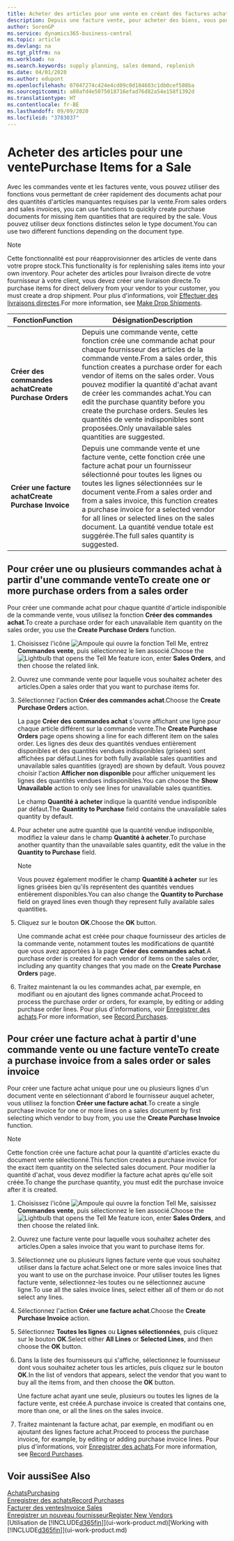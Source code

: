 ```yaml
---
title: Acheter des articles pour une vente en créant des factures achat | Microsoft Docs
description: Depuis une facture vente, pour acheter des biens, vous pouvez créer une facture achat pour un fournisseur.
author: SorenGP
ms.service: dynamics365-business-central
ms.topic: article
ms.devlang: na
ms.tgt_pltfrm: na
ms.workload: na
ms.search.keywords: supply planning, sales demand, replenish
ms.date: 04/01/2020
ms.author: edupont
ms.openlocfilehash: 07047274c424e4cd09c0d184603c1db0cef588ba
ms.sourcegitcommit: a80afd4e5075018716efad76d82a54e158f1392d
ms.translationtype: HT
ms.contentlocale: fr-BE
ms.lasthandoff: 09/09/2020
ms.locfileid: "3783037"
---
```

# <a name="purchase-items-for-a-sale"></a><span data-ttu-id="1621c-103">Acheter des articles pour une vente</span><span class="sxs-lookup"><span data-stu-id="1621c-103">Purchase Items for a Sale</span></span>
<span data-ttu-id="1621c-104">Avec les commandes vente et les factures vente, vous pouvez utiliser des fonctions vous permettant de créer rapidement des documents achat pour des quantités d'articles manquantes requises par la vente.</span><span class="sxs-lookup"><span data-stu-id="1621c-104">From sales orders and sales invoices, you can use functions to quickly create purchase documents for missing item quantities that are required by the sale.</span></span> <span data-ttu-id="1621c-105">Vous pouvez utiliser deux fonctions distinctes selon le type document.</span><span class="sxs-lookup"><span data-stu-id="1621c-105">You can use two different functions depending on the document type.</span></span>

> [!Note]
> <span data-ttu-id="1621c-106">Cette fonctionnalité est pour réapprovisionner des articles de vente dans votre propre stock.</span><span class="sxs-lookup"><span data-stu-id="1621c-106">This functionality is for replenishing sales items into your own inventory.</span></span> <span data-ttu-id="1621c-107">Pour acheter des articles pour livraison directe de votre fournisseur à votre client, vous devez créer une livraison directe.</span><span class="sxs-lookup"><span data-stu-id="1621c-107">To purchase items for direct delivery from your vendor to your customer, you must create a drop shipment.</span></span> <span data-ttu-id="1621c-108">Pour plus d'informations, voir [Effectuer des livraisons directes](sales-how-drop-shipment.md).</span><span class="sxs-lookup"><span data-stu-id="1621c-108">For more information, see [Make Drop Shipments](sales-how-drop-shipment.md).</span></span>   

|<span data-ttu-id="1621c-109">Fonction</span><span class="sxs-lookup"><span data-stu-id="1621c-109">Function</span></span>|<span data-ttu-id="1621c-110">Désignation</span><span class="sxs-lookup"><span data-stu-id="1621c-110">Description</span></span>|
|--------|-----------|
|<span data-ttu-id="1621c-111">**Créer des commandes achat**</span><span class="sxs-lookup"><span data-stu-id="1621c-111">**Create Purchase Orders**</span></span>|<span data-ttu-id="1621c-112">Depuis une commande vente, cette fonction crée une commande achat pour chaque fournisseur des articles de la commande vente.</span><span class="sxs-lookup"><span data-stu-id="1621c-112">From a sales order, this function creates a purchase order for each vendor of items on the sales order.</span></span> <span data-ttu-id="1621c-113">Vous pouvez modifier la quantité d'achat avant de créer les commandes achat.</span><span class="sxs-lookup"><span data-stu-id="1621c-113">You can edit the purchase quantity before you create the purchase orders.</span></span> <span data-ttu-id="1621c-114">Seules les quantités de vente indisponibles sont proposées.</span><span class="sxs-lookup"><span data-stu-id="1621c-114">Only unavailable sales quantities are suggested.</span></span>
|<span data-ttu-id="1621c-115">**Créer une facture achat**</span><span class="sxs-lookup"><span data-stu-id="1621c-115">**Create Purchase Invoice**</span></span>|<span data-ttu-id="1621c-116">Depuis une commande vente et une facture vente, cette fonction crée une facture achat pour un fournisseur sélectionné pour toutes les lignes ou toutes les lignes sélectionnées sur le document vente.</span><span class="sxs-lookup"><span data-stu-id="1621c-116">From a sales order and from a sales invoice, this function creates a purchase invoice for a selected vendor for all lines or selected lines on the sales document.</span></span> <span data-ttu-id="1621c-117">La quantité vendue totale est suggérée.</span><span class="sxs-lookup"><span data-stu-id="1621c-117">The full sales quantity is suggested.</span></span>|

## <a name="to-create-one-or-more-purchase-orders-from-a-sales-order"></a><span data-ttu-id="1621c-118">Pour créer une ou plusieurs commandes achat à partir d'une commande vente</span><span class="sxs-lookup"><span data-stu-id="1621c-118">To create one or more purchase orders from a sales order</span></span>
<span data-ttu-id="1621c-119">Pour créer une commande achat pour chaque quantité d'article indisponible de la commande vente, vous utilisez la fonction **Créer des commandes achat**.</span><span class="sxs-lookup"><span data-stu-id="1621c-119">To create a purchase order for each unavailable item quantity on the sales order, you use the **Create Purchase Orders** function.</span></span>

1. <span data-ttu-id="1621c-120">Choisissez l'icône ![Ampoule qui ouvre la fonction Tell Me](media/ui-search/search_small.png "Dites-moi ce que vous voulez faire"), entrez **Commandes vente**, puis sélectionnez le lien associé.</span><span class="sxs-lookup"><span data-stu-id="1621c-120">Choose the ![Lightbulb that opens the Tell Me feature](media/ui-search/search_small.png "Tell me what you want to do") icon, enter **Sales Orders**, and then choose the related link.</span></span>
2. <span data-ttu-id="1621c-121">Ouvrez une commande vente pour laquelle vous souhaitez acheter des articles.</span><span class="sxs-lookup"><span data-stu-id="1621c-121">Open a sales order that you want to purchase items for.</span></span>
3. <span data-ttu-id="1621c-122">Sélectionnez l'action **Créer des commandes achat**.</span><span class="sxs-lookup"><span data-stu-id="1621c-122">Choose the **Create Purchase Orders** action.</span></span>

    <span data-ttu-id="1621c-123">La page **Créer des commandes achat** s'ouvre affichant une ligne pour chaque article différent sur la commande vente.</span><span class="sxs-lookup"><span data-stu-id="1621c-123">The **Create Purchase Orders** page opens showing a line for each different item on the sales order.</span></span> <span data-ttu-id="1621c-124">Les lignes des deux des quantités vendues entièrement disponibles et des quantités vendues indisponibles (grisées) sont affichées par défaut.</span><span class="sxs-lookup"><span data-stu-id="1621c-124">Lines for both fully available sales quantities and unavailable sales quantities (grayed) are shown by default.</span></span> <span data-ttu-id="1621c-125">Vous pouvez choisir l'action **Afficher non disponible** pour afficher uniquement les lignes des quantités vendues indisponibles.</span><span class="sxs-lookup"><span data-stu-id="1621c-125">You can choose the **Show Unavailable** action to only see lines for unavailable sales quantities.</span></span>

    <span data-ttu-id="1621c-126">Le champ **Quantité à acheter** indique la quantité vendue indisponible par défaut.</span><span class="sxs-lookup"><span data-stu-id="1621c-126">The **Quantity to Purchase** field contains the unavailable sales quantity by default.</span></span>
4. <span data-ttu-id="1621c-127">Pour acheter une autre quantité que la quantité vendue indisponible, modifiez la valeur dans le champ **Quantité à acheter**.</span><span class="sxs-lookup"><span data-stu-id="1621c-127">To purchase another quantity than the unavailable sales quantity, edit the value in the **Quantity to Purchase** field.</span></span>

    > [!NOTE]  
    >   <span data-ttu-id="1621c-128">Vous pouvez également modifier le champ **Quantité à acheter** sur les lignes grisées bien qu'ils représentent des quantités vendues entièrement disponibles.</span><span class="sxs-lookup"><span data-stu-id="1621c-128">You can also change the **Quantity to Purchase** field on grayed lines even though they represent fully available sales quantities.</span></span>
5. <span data-ttu-id="1621c-129">Cliquez sur le bouton **OK**.</span><span class="sxs-lookup"><span data-stu-id="1621c-129">Choose the **OK** button.</span></span>

    <span data-ttu-id="1621c-130">Une commande achat est créée pour chaque fournisseur des articles de la commande vente, notamment toutes les modifications de quantité que vous avez apportées à la page **Créer des commandes achat**.</span><span class="sxs-lookup"><span data-stu-id="1621c-130">A purchase order is created for each vendor of items on the sales order, including any quantity changes that you made on the **Create Purchase Orders** page.</span></span>
7. <span data-ttu-id="1621c-131">Traitez maintenant la ou les commandes achat, par exemple, en modifiant ou en ajoutant des lignes commande achat.</span><span class="sxs-lookup"><span data-stu-id="1621c-131">Proceed to process the purchase order or orders, for example, by editing or adding purchase order lines.</span></span> <span data-ttu-id="1621c-132">Pour plus d'informations, voir [Enregistrer des achats](purchasing-how-record-purchases.md).</span><span class="sxs-lookup"><span data-stu-id="1621c-132">For more information, see [Record Purchases](purchasing-how-record-purchases.md).</span></span>


## <a name="to-create-a-purchase-invoice-from-a-sales-order-or-sales-invoice"></a><span data-ttu-id="1621c-133">Pour créer une facture achat à partir d'une commande vente ou une facture vente</span><span class="sxs-lookup"><span data-stu-id="1621c-133">To create a purchase invoice from a sales order or sales invoice</span></span>
<span data-ttu-id="1621c-134">Pour créer une facture achat unique pour une ou plusieurs lignes d'un document vente en sélectionnant d'abord le fournisseur auquel acheter, vous utilisez la fonction **Créer une facture achat**.</span><span class="sxs-lookup"><span data-stu-id="1621c-134">To create a single purchase invoice for one or more lines on a sales document by first selecting which vendor to buy from, you use the **Create Purchase Invoice** function.</span></span>

> [!NOTE]  
>   <span data-ttu-id="1621c-135">Cette fonction crée une facture achat pour la quantité d'articles exacte du document vente sélectionné.</span><span class="sxs-lookup"><span data-stu-id="1621c-135">This function creates a purchase invoice for the exact item quantity on the selected sales document.</span></span> <span data-ttu-id="1621c-136">Pour modifier la quantité d'achat, vous devez modifier la facture achat après qu'elle soit créée.</span><span class="sxs-lookup"><span data-stu-id="1621c-136">To change the purchase quantity, you must edit the purchase invoice after it is created.</span></span>  

1. <span data-ttu-id="1621c-137">Choisissez l'icône ![Ampoule qui ouvre la fonction Tell Me](media/ui-search/search_small.png "Dites-moi ce que vous voulez faire"), saisissez **Commandes vente**, puis sélectionnez le lien associé.</span><span class="sxs-lookup"><span data-stu-id="1621c-137">Choose the ![Lightbulb that opens the Tell Me feature](media/ui-search/search_small.png "Tell me what you want to do") icon, enter **Sales Orders**, and then choose the related link.</span></span>
2. <span data-ttu-id="1621c-138">Ouvrez une facture vente pour laquelle vous souhaitez acheter des articles.</span><span class="sxs-lookup"><span data-stu-id="1621c-138">Open a sales invoice that you want to purchase items for.</span></span>
3. <span data-ttu-id="1621c-139">Sélectionnez une ou plusieurs lignes facture vente que vous souhaitez utiliser dans la facture achat.</span><span class="sxs-lookup"><span data-stu-id="1621c-139">Select one or more sales invoice lines that you want to use on the purchase invoice.</span></span> <span data-ttu-id="1621c-140">Pour utiliser toutes les lignes facture vente, sélectionnez-les toutes ou ne sélectionnez aucune ligne.</span><span class="sxs-lookup"><span data-stu-id="1621c-140">To use all the sales invoice lines, select either all of them or do not select any lines.</span></span>
4. <span data-ttu-id="1621c-141">Sélectionnez l'action **Créer une facture achat**.</span><span class="sxs-lookup"><span data-stu-id="1621c-141">Choose the **Create Purchase Invoice** action.</span></span>
5. <span data-ttu-id="1621c-142">Sélectionnez **Toutes les lignes** ou **Lignes sélectionnées**, puis cliquez sur le bouton **OK**.</span><span class="sxs-lookup"><span data-stu-id="1621c-142">Select either **All Lines** or **Selected Lines**, and then choose the **OK** button.</span></span>  
6. <span data-ttu-id="1621c-143">Dans la liste des fournisseurs qui s'affiche, sélectionnez le fournisseur dont vous souhaitez acheter tous les articles, puis cliquez sur le bouton **OK**.</span><span class="sxs-lookup"><span data-stu-id="1621c-143">In the list of vendors that appears, select the vendor that you want to buy all the items from, and then choose the **OK** button.</span></span>

    <span data-ttu-id="1621c-144">Une facture achat ayant une seule, plusieurs ou toutes les lignes de la facture vente, est créée.</span><span class="sxs-lookup"><span data-stu-id="1621c-144">A purchase invoice is created that contains one, more than one, or all the lines on the sales invoice.</span></span>
7. <span data-ttu-id="1621c-145">Traitez maintenant la facture achat, par exemple, en modifiant ou en ajoutant des lignes facture achat.</span><span class="sxs-lookup"><span data-stu-id="1621c-145">Proceed to process the purchase invoice, for example, by editing or adding purchase invoice lines.</span></span> <span data-ttu-id="1621c-146">Pour plus d'informations, voir [Enregistrer des achats](purchasing-how-record-purchases.md).</span><span class="sxs-lookup"><span data-stu-id="1621c-146">For more information, see [Record Purchases](purchasing-how-record-purchases.md).</span></span>

## <a name="see-also"></a><span data-ttu-id="1621c-147">Voir aussi</span><span class="sxs-lookup"><span data-stu-id="1621c-147">See Also</span></span>
[<span data-ttu-id="1621c-148">Achats</span><span class="sxs-lookup"><span data-stu-id="1621c-148">Purchasing</span></span>](purchasing-manage-purchasing.md)  
[<span data-ttu-id="1621c-149">Enregistrer des achats</span><span class="sxs-lookup"><span data-stu-id="1621c-149">Record Purchases</span></span>](purchasing-how-record-purchases.md)  
[<span data-ttu-id="1621c-150">Facturer des ventes</span><span class="sxs-lookup"><span data-stu-id="1621c-150">Invoice Sales</span></span>](sales-how-invoice-sales.md)  
[<span data-ttu-id="1621c-151">Enregistrer un nouveau fournisseur</span><span class="sxs-lookup"><span data-stu-id="1621c-151">Register New Vendors</span></span>](purchasing-how-register-new-vendors.md)  
<span data-ttu-id="1621c-152">[Utilisation de [!INCLUDE[d365fin](includes/d365fin_md.md)]](ui-work-product.md)</span><span class="sxs-lookup"><span data-stu-id="1621c-152">[Working with [!INCLUDE[d365fin](includes/d365fin_md.md)]](ui-work-product.md)</span></span>
